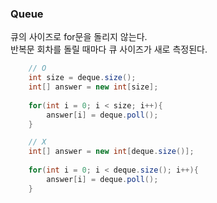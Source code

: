 ### Queue
큐의 사이즈로 for문을 돌리지 않는다.  
반복문 회차를 돌릴 때마다 큐 사이즈가 새로 측정된다.


```java
    // O
    int size = deque.size();
    int[] answer = new int[size];
    
    for(int i = 0; i < size; i++){
        answer[i] = deque.poll();
    }
```

```java
    // X
    int[] answer = new int[deque.size()];
    
    for(int i = 0; i < deque.size(); i++){
        answer[i] = deque.poll();
    }
```
